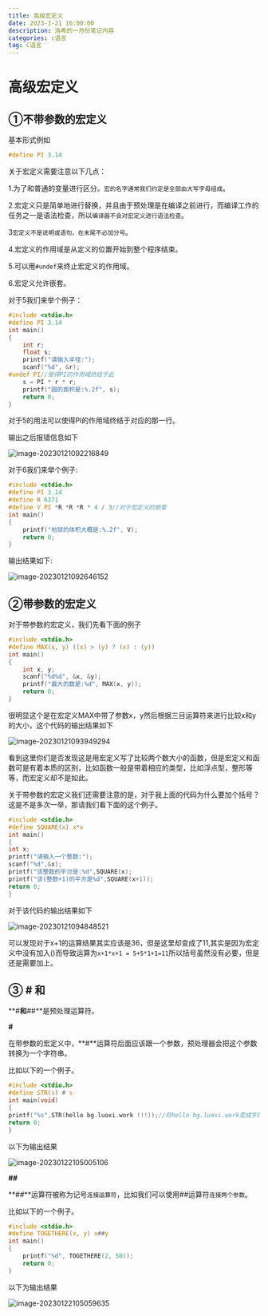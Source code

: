 ```yaml
---
title: 高级宏定义
date: 2023-1-21 16:00:00
description: 洛希的一月份笔记内容
categories: c语言
tag: C语言
---
```


# 高级宏定义

## ①不带参数的宏定义

基本形式例如

```c
#define PI 3.14
```

关于宏定义需要注意以下几点：

1.为了和普通的变量进行区分。`宏的名字通常我们约定是全部由大写字母组成`。

2.宏定义只是简单地进行替换，并且由于预处理是在编译之前进行，而编译工作的任务之一是语法检查，所以`编译器不会对宏定义进行语法检查`。

3`宏定义不是说明或语句，在末尾不必加分号`。

4.宏定义的作用域是从定义的位置开始到整个程序结束。

5.可以用`#undef`来终止宏定义的作用域。

6.宏定义允许嵌套。

对于5我们来举个例子：

```c
#include <stdio.h>
#define PI 3.14
int main()
{
    int r;
    float s;
    printf("请输入半径:");
    scanf("%d", &r);
#undef PI//使得PI的作用域终结于此
    s = PI * r * r;
    printf("圆的面积是:%.2f", s);
    return 0;
}
```

对于5的用法可以使得PI的作用域终结于对应的那一行。

输出之后报错信息如下

![image-20230121092216849](https://luoxi2334.oss-cn-shanghai.aliyuncs.com/luoxi-picture/202301210922895.png)

对于6我们来举个例子:

```c
#include <stdio.h>
#define PI 3.14
#define R 6371
#define V PI *R *R *R * 4 / 3//对于宏定义的嵌套
int main()
{
    printf("地球的体积大概是:%.2f", V);
    return 0;
}
```

输出结果如下:

![image-20230121092646152](https://luoxi2334.oss-cn-shanghai.aliyuncs.com/luoxi-picture/202301210926218.png)

## ②带参数的宏定义

对于带参数的宏定义，我们先看下面的例子

```c
#include <stdio.h>
#define MAX(x, y) ((x) > (y) ? (x) : (y))
int main()
{
    int x, y;
    scanf("%d%d", &x, &y);
    printf("最大的数是:%d", MAX(x, y));
    return 0;
}
```

很明显这个是在宏定义MAX中带了参数x，y然后根据三目运算符来进行比较x和y的大小，这个代码的输出结果如下

![image-20230121093949294](https://luoxi2334.oss-cn-shanghai.aliyuncs.com/luoxi-picture/202301210939370.png)

看到这里你们是否发现这是用宏定义写了比较两个数大小的函数，但是宏定义和函数可是有着本质的区别，比如函数一般是带着相应的类型，比如浮点型，整形等等，而宏定义却不是如此。

关于带参数的宏定义我们还需要注意的是，对于我上面的代码为什么要加个括号？这是不是多次一举，那请我们看下面的这个例子。

```c
#include <stdio.h>
#define SQUARE(x) x*x
int main()
{
int x;
printf("请输入一个整数:");
scanf("%d",&x);
printf("该整数的平分是:%d",SQUARE(x);
printf("该(整数+1)的平方是%d",SQUARE(x+1));
return 0;
}
```

对于该代码的输出结果如下

![image-20230121094848521](https://luoxi2334.oss-cn-shanghai.aliyuncs.com/luoxi-picture/202301210948589.png)

 可以发现对于x+1的运算结果其实应该是36，但是这里却变成了11,其实是因为宏定义中没有加入()而导致运算为`x+1*x+1 = 5+5*1+1=11`所以括号虽然没有必要，但是还是需要加上。

## ③ # 和 ##

**#**和**##**是预处理运算符。

**#**

在带参数的宏定义中，**#**运算符后面应该跟一个参数，预处理器会把这个参数转换为一个字符串。

比如以下的一个例子。

```c
#include <stdio.h>
#define STR(s) # s
int main(void)
{
printf("%s",STR(hello bg.luoxi.work !!!));//将hello bg.luoxi.work变成字符串。   
return 0;
}
```

以下为输出结果

![image-20230122105005106](https://luoxi2334.oss-cn-shanghai.aliyuncs.com/luoxi-picture/202301221050216.png)

**##**

**##**运算符被称为记号`连接运算符`，比如我们可以使用##运算符`连接两个参数`。

比如以下的一个例子。

```c
#include <stdio.h>
#define TOGETHERE(x, y) x##y
int main()
{
    printf("%d", TOGETHERE(2, 50));
    return 0;
}
```

以下为输出结果

![image-20230122105059635](https://luoxi2334.oss-cn-shanghai.aliyuncs.com/luoxi-picture/202301221050700.png)